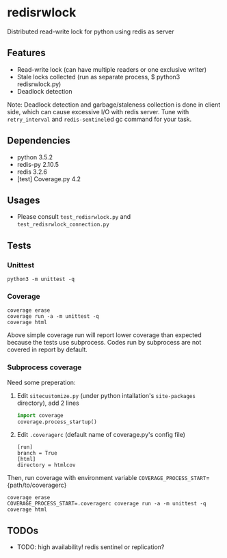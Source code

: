 # redisrwlock

Distributed read-write lock for python using redis as server

## Features

* Read-write lock (can have multiple readers or one exclusive writer)
* Stale locks collected (run as separate process, $ python3 redisrwlock.py)
* Deadlock detection

Note: Deadlock detection and garbage/staleness collection is done in
client side, which can cause excessive I/O with redis server.  Tune
with `retry_interval` and `redis-sentinel`ed gc command for your task.

## Dependencies

* python 3.5.2
* redis-py 2.10.5
* redis 3.2.6
* [test] Coverage.py 4.2

## Usages

* Please consult `test_redisrwlock.py` and `test_redisrwlock_connection.py`

## Tests

### Unittest

``` shell
python3 -m unittest -q
```

### Coverage

``` shell
coverage erase
coverage run -a -m unittest -q
coverage html
```

Above simple coverage run will report lower coverage than expected
because the tests use subprocess. Codes run by subprocess are not
covered in report by default.

### Subprocess coverage

Need some preperation:

1. Edit `sitecustomize.py` (under python intallation's `site-packages` directory), add 2 lines

    ``` python
    import coverage
    coverage.process_startup()
    ```

2. Edit `.coveragerc` (default name of coverage.py's config file)

    ```
    [run]
    branch = True
    [html]
    directory = htmlcov

    ```

Then, run coverage with environment variable `COVERAGE_PROCESS_START`={path/to/coveragerc}

``` shell
coverage erase
COVERAGE_PROCESS_START=.coveragerc coverage run -a -m unittest -q
coverage html
```

## TODOs

* TODO: high availability! redis sentinel or replication?
